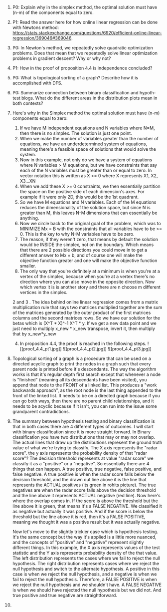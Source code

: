 1. P0: Explain why in the simplex method, the optimal solution must have (n-m) of the components equal to zero.
2. P1: Read the answer here for how online linear regression can be done with Newtons method: https://stats.stackexchange.com/questions/6920/efficient-online-linear-regression/369046#369046.
3. P0: In Newton's method, we repeatedly solve quadratic optimization problems. Does that mean that we repeatedly solve linear optimization problems in gradient descent? Why or why not?
4. P1: How in the proof of proposition 4.4 is independence concluded?
5. P0: What is topological sorting of a graph? Describe how it is accomplished with DFS.
6. P0: Summarize connection between binary classification and hypoth-test blogs. What do the different areas in the distribution plots mean in both contexts?


1. Here's why in the Simplex method the optimal solution must have (n-m) components equal to zero:
	1. If we have M independent equations and N variables where N=M, then there is no simplex. The solution is just one point.
	2. When we make the number of variables greater than the number of equations, we have an underdetermined system of equations, meaning there's a feasible space of solutions that would solve the system.
	3. Now in this example, not only do we have a system of equations where N variables > M equations, but we have constraints that say each of the N variables must be greater than or equal to zero. In vector notation this is written as X >= 0 where X represents X1, X2, X3...XN
	4. When we add these X >= 0 constraints, we then essentially partition the space on the positive side of each dimension's axes. For example if it were only 2D, this would be the 1st quadrant.
	5. So we have M equations and N variables. Each of the M equations reduces the dimensionality of the solution space, but since N is greater than M, this leaves N-M dimensions that can essentially be anything. 
	6. Now we circle back to the original goal of the problem, which was to MINIMIZE Mx = B with the constraints that all variables have to be >= 0. This is the key to why N-M variables have to be zero.
	7. The reason, if they weren't zero, that means by default the solution would be INSIDE the simplex, not on the boundary. Which means that there are 2 possible directions you could move in to get a different answer to Mx = b, and of course one will make the objective function greater and one will make the objective function smaller. 
	8. The only way that you're definitely at a minimum is when you're at a vertex of the simplex, because when you're at a vertex there's no direction where you can also move in the opposite direction. Now which vertex it is is another story and there are n choose m different vertices in the simplex. 

	2 and 3
	. The idea behind online linear regression comes from a matrix multiplication rule that says two matrices multiplied together are the sum of the matrices generated by the outer product of the first matrices columns and the second matrices rows. So we have our solution for the betas which is (X^T * X)^-1 X^T * y. If we get a new data point and we just need to multiply x_new * x_new transpose, invert it, then multiply that by x_new*y_new

	4. In proposition 4.4, the proof is reached in the following steps.
		![[proof_4.4_pt1.jpg]]
		![[proof_4.4_pt2.jpg]]
		![[proof_4.4_pt3.jpg]]
1. Topological sorting of a graph is a procedure that can be used on a directed acyclic graph to print the nodes in a graph such that every parent node is printed before it's descendants. The way the algorithm works is that it's regular depth first search except that whenever a node is "finished" (meaning all its descendants have been visited), you append that node to the FRONT of a linked list. This produces a "work backwards approach", as the root node is the last thing appended to the front of the linked list. It needs to be on a directed graph because if you can go both ways, then there are no parent child relationships, and it needs to be acyclic because if it isn't, you can run into the issue some grandparent contradictions. 
2. The summary between hypothesis testing and binary classification is that in both cases there are 4 different types of outcomes. I will start with binary classification since it is more straight forward. In Binary classification you have two distributions that may or may not overlap. The actual lines that draw up the distributions represent the ground truth value of what we're trying to classify. The X axis represents the "radar score". the y axis represents the probability density of that "radar score"? The decision threshold represents at value "radar score" we classify it as a "positive" or a "negative". So essentially there are 4 things that can happen. A true positive, true negative, false positive, and false negative. A true positive is when the radar score falls below the decision threshold, and the drawn out line above it is the line that represents the ACTUAL positives (its green in rohits picture). The true negatives are when the radar score falls above the decision threshold and the line above it represents ACTUAL negative (red line). Now here's where the overlap comes in. If the score is above the threshold but the line above it is green, that means it's a FALSE NEGATIVE. We classified it as negative but actually it was positive. And if the score is below the threshold but the line above it is red, then it's a FALSE POSITIVE, meaning we thought it was a positive result but it was actually negative.

	Now let's move to the slightly trickier case which is hypothesis testing. It's the same concept  but the way it's applied is a little more nuanced, and the concepts of "positive" and "negative" represent slightly different things. In this example, the X axis represents values of the test statistic and the Y axis represents probability density of the that value. The left distribution represents the cases where we fail to reject the null hypothesis. The right distribution represents cases where we reject the null hypothesis and switch to the alternate hypothesis. A positive in this case is when we reject the null hypothesis, and a negative is when we fail to reject the null hypothesis. Therefore, a FALSE POSITIVE is when we reject the null hypothesis and we shouldn't have. A FALSE NEGATIVE is when we should have rejected the null hypothesis but we did not. And true positive and true negative are straightforward.


7.